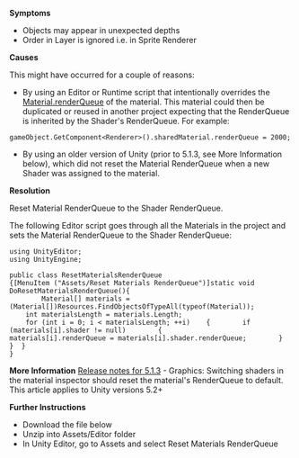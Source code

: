 

**Symptoms**


- Objects may appear in unexpected depths
- Order in Layer is ignored i.e. in Sprite Renderer



**Causes**



This might have occurred for a couple of reasons:


- By using an Editor or Runtime script that intentionally overrides the [Material.renderQueue](http://docs.unity3d.com/ScriptReference/Material-renderQueue.html) of the material. This material could then be duplicated or reused in another project expecting that the RenderQueue is inherited by the Shader's RenderQueue. For example:

```
gameObject.GetComponent<Renderer>().sharedMaterial.renderQueue = 2000;
```
- By using an older version of Unity (prior to 5.1.3, see More Information below), which did not reset the Material RenderQueue when a new Shader was assigned to the material.



**Resolution**



Reset Material RenderQueue to the Shader RenderQueue.

The following Editor script goes through all the Materials in the project and sets the Material RenderQueue to the Shader RenderQueue:


```
using UnityEditor;
using UnityEngine;

public class ResetMaterialsRenderQueue
{[MenuItem ("Assets/Reset Materials RenderQueue")]static void DoResetMaterialsRenderQueue(){
        Material[] materials = (Material[])Resources.FindObjectsOfTypeAll(typeof(Material));
    int materialsLength = materials.Length;
    for (int i = 0; i < materialsLength; ++i)    {        if (materials[i].shader != null)        {            materials[i].renderQueue = materials[i].shader.renderQueue;        }    }  }
}

```


**More Information** [Release notes for 5.1.3](https://unity3d.com/unity/whats-new/unity-5.1.3) - Graphics: Switching shaders in the material inspector should reset the material's RenderQueue to default.
This article applies to Unity versions 5.2+



**Further Instructions**


- Download the file below
- Unzip into Assets/Editor folder
- In Unity Editor, go to Assets and select Reset Materials RenderQueue

